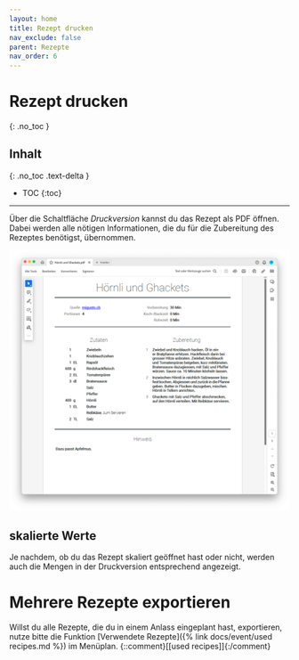 ```yaml
---
layout: home
title: Rezept drucken
nav_exclude: false
parent: Rezepte
nav_order: 6
---
```

# Rezept drucken
{: .no_toc }
## Inhalt
{: .no_toc .text-delta }

- TOC
{:toc}

---

Über die Schaltfläche *Druckversion* kannst du das Rezept als PDF öffnen. Dabei werden alle nötigen Informationen, die du für die Zubereitung des Rezeptes benötigst, übernommen. 

![Rezept Druckversion](https://github.com/chuchipirat/chuchipirat.github.io/blob/main/docs/recipe/_images/recipe_print_version.png?raw=true)

## skalierte Werte

Je nachdem, ob du das Rezept skaliert geöffnet hast oder nicht, werden auch die Mengen in der Druckversion entsprechend angezeigt. 

# Mehrere Rezepte exportieren

Willst du alle Rezepte, die du in einem Anlass eingeplant hast, exportieren, nutze bitte die Funktion [Verwendete Rezepte]({% link docs/event/used recipes.md %}) im Menüplan.
  {::comment}[[used recipes]]{:/comment}